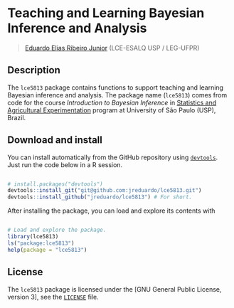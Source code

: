 # Teaching and Learning Bayesian Inference and Analysis #

> [Eduardo Elias Ribeiro Junior][eduardo] (LCE-ESALQ USP / LEG-UFPR)

## Description ##

The `lce5813` package contains functions to support teaching and
learning Bayesian inference and analysis. The package name (`lce5813`)
comes from code for the course _Introduction to Bayesian Inference_ in
[Statistics and Agricultural Experimentation][ppgeea] program at
University of São Paulo (USP), Brazil.

## Download and install ##

You can install automatically from the GitHub repository using
[`devtools`][devtools]. Just run the code below in a R session.

```r

# install.packages("devtools")
devtools::install_git("git@github.com:jreduardo/lce5813.git")
devtools::install_github("jreduardo/lce5813") # For short.

```

After installing the package, you can load and explore its contents with

```r

# Load and explore the package.
library(lce5813)
ls("package:lce5813")
help(package = "lce5813")

```

## License ##

The `lce5813` package is licensed under the
[GNU General Public License, version 3], see the [`LICENSE`](./LICENSE)
file.

<!--------------------------------------------- -->
<!-- Links -->

[eduardo]: https://jreduardo.github.io/
[ppgeea]: http://www.esalq.usp.br/pg/programas/estatistica/
[devtools]: https://github.com/hadley/devtools
